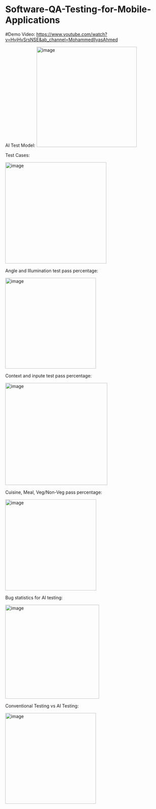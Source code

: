 # Software-QA-Testing-for-Mobile-Applications

#Demo Video: https://www.youtube.com/watch?v=HvjHvSrsNSE&ab_channel=MohammedIlyasAhmed


AI Test Model: <img width="316" alt="image" src="https://github.com/ilyas122/Software-QA-Testing-for-Mobile-Applications/assets/47917247/54f69dff-775d-4324-9393-4fa5c3a63c49">


Test Cases:


<img width="319" alt="image" src="https://github.com/ilyas122/Software-QA-Testing-for-Mobile-Applications/assets/47917247/57308cc0-e5dc-4fbc-a1a2-62f4de3806f5">


Angle and Illumination test pass percentage:


<img width="286" alt="image" src="https://github.com/ilyas122/Software-QA-Testing-for-Mobile-Applications/assets/47917247/d7277dc5-27d3-4df1-a193-c81b87088f43">

Context and inpute test pass percentage:


<img width="322" alt="image" src="https://github.com/ilyas122/Software-QA-Testing-for-Mobile-Applications/assets/47917247/2dc219f7-83d0-444a-abd7-77d4636e59e9">


Cuisine, Meal, Veg/Non-Veg pass percentage:


<img width="287" alt="image" src="https://github.com/ilyas122/Software-QA-Testing-for-Mobile-Applications/assets/47917247/7b139bef-0cd1-4880-a00b-fe3d8aab4e03">


Bug statistics for AI testing:


<img width="296" alt="image" src="https://github.com/ilyas122/Software-QA-Testing-for-Mobile-Applications/assets/47917247/a6877793-9b64-4202-b503-c1db23fde6bb">


Conventional Testing vs AI Testing:


<img width="286" alt="image" src="https://github.com/ilyas122/Software-QA-Testing-for-Mobile-Applications/assets/47917247/cded617b-5b94-4e5e-b309-78b2f9ca107b">










